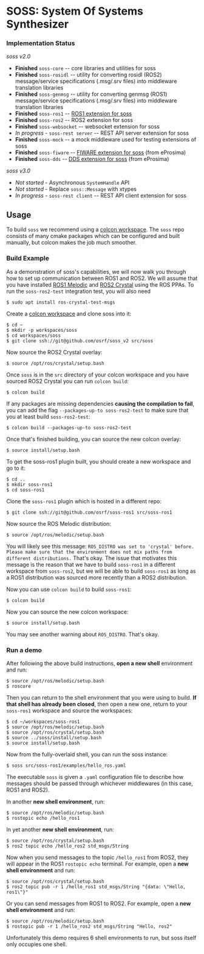 # SOSS: System Of Systems Synthesizer

### Implementation Status

*soss v2.0*

 * **Finished** `soss-core` -- core libraries and utilities for soss
 * **Finished** `soss-rosidl` -- utility for converting rosidl (ROS2) message/service specifications (.msg/.srv files) into middleware translation libraries
 * **Finished** `soss-genmsg` -- utility for converting genmsg (ROS1) message/service specifications (.msg/.srv files) into middleware translation libraries
 * **Finished** `soss-ros1` -- [ROS1 extension for soss](https://github.com/osrf/soss-ros1)
 * **Finished** `soss-ros2` -- ROS2 extension for soss
 * **Finished** `soss-websocket` -- websocket extension for soss
 * *In progress* - `soss-rest server` -- REST API server extension for soss
 * **Finished** `soss-mock` -- a mock middleware used for testing extensions of soss
 * **Finished** `soss-fiware` -- [FIWARE extension for soss](https://github.com/eProsima/SOSS-FIWARE.git) (from eProsima)
 * **Finished** `soss-dds` -- [DDS extension for soss](https://github.com/eProsima/SOSS-DDS.git) (from eProsima)

 *soss v3.0*

 * *Not started* - Asynchronous `SystemHandle` API
 * *Not started* - Replace `soss::Message` with xtypes
 * *In progress* - `soss-rest client` -- REST API client extension for soss

 ## Usage

To build `soss` we recommend using a [colcon workspace](https://colcon.readthedocs.io/en/released/user/quick-start.html).
The `soss` repo consists of many cmake packages which can be configured and built manually, but colcon makes the job much
smoother.

### Build Example

As a demonstration of soss's capabilities, we will now walk you through how to set up communication between ROS1 and ROS2.
We will assume that you have installed
[ROS1 Melodic](http://wiki.ros.org/melodic/Installation/Ubuntu) and
[ROS2 Crystal](https://index.ros.org//doc/ros2/Installation/Linux-Install-Debians/#installing-ros2-via-debian-packages)
using the ROS PPAs. To run the `soss-ros2-test` integration test, you will also need

```
$ sudo apt install ros-crystal-test-msgs
```

Create a [colcon workspace](https://colcon.readthedocs.io/en/released/user/quick-start.html) and clone soss into it:

```
$ cd ~
$ mkdir -p workspaces/soss
$ cd workspaces/soss
$ git clone ssh://git@github.com/osrf/soss_v2 src/soss
```

Now source the ROS2 Crystal overlay:

```
$ source /opt/ros/crystal/setup.bash
```

Once `soss` is in the `src` directory of your colcon workspace and you have sourced ROS2 Crystal you can run `colcon build`:

```
$ colcon build
```

If any packages are missing dependencies **causing the compilation to fail**, you can add the flag
`--packages-up-to soss-ros2-test` to make sure that you at least build `soss-ros2-test`:

```
$ colcon build --packages-up-to soss-ros2-test
```

Once that's finished building, you can source the new colcon overlay:

```
$ source install/setup.bash
```

To get the soss-ros1 plugin built, you should create a new workspace and go to it:

```
$ cd ..
$ mkdir soss-ros1
$ cd soss-ros1
```

Clone the `soss-ros1` plugin which is hosted in a different repo:

```
$ git clone ssh://git@github.com/osrf/soss-ros1 src/soss-ros1
```

Now source the ROS Melodic distribution:

```
$ source /opt/ros/melodic/setup.bash
```

You will likely see this message: `ROS_DISTRO was set to 'crystal' before. Please make sure that the environment does not mix paths from different distributions.`
That's okay. The issue that motivates this message is the reason that we have to build `soss-ros1` in a different workspace from `soss-ros2`, but we will be able
to build `soss-ros1` as long as a ROS1 distribution was sourced more recently than a ROS2 distribution.

Now you can use `colcon build` to build `soss-ros1`:

```
$ colcon build
```

Now you can source the new colcon workspace:

```
$ source install/setup.bash
```

You may see another warning about `ROS_DISTRO`. That's okay.

### Run a demo

After following the above build instructions, **open a new shell** environment and run:

```
$ source /opt/ros/melodic/setup.bash
$ roscore
```

Then you can return to the shell environment that you were using to build. **If that shell has already been closed**,
then open a new one, return to your `soss-ros1` workspace and source the workspaces:

```
$ cd ~/workspaces/soss-ros1
$ source /opt/ros/melodic/setup.bash
$ source /opt/ros/crystal/setup.bash
$ source ../soss/install/setup.bash
$ source install/setup.bash
```

Now from the fully-overlaid shell, you can run the soss instance:

```
$ soss src/soss-ros1/examples/hello_ros.yaml
```

The executable `soss` is given a `.yaml` configuration file to describe how messages should be passed
through whichever middlewares (in this case, ROS1 and ROS2).

In another **new shell environment**, run:

```
$ source /opt/ros/melodic/setup.bash
$ rostopic echo /hello_ros1
```

In yet another **new shell environment**, run:

```
$ source /opt/ros/crystal/setup.bash
$ ros2 topic echo /hello_ros2 std_msgs/String
```

Now when you send messages to the topic `/hello_ros1` from ROS2, they will appear
in the ROS1 `rostopic echo` terminal. For example, open a **new shell environment** and run:

```
$ source /opt/ros/crystal/setup.bash
$ ros2 topic pub -r 1 /hello_ros1 std_msgs/String "{data: \"Hello, ros1\"}"
```

Or you can send messages from ROS1 to ROS2. For example, open a **new shell environment** and run:

```
$ source /opt/ros/melodic/setup.bash
$ rostopic pub -r 1 /hello_ros2 std_msgs/String "Hello, ros2"
```

Unfortunately this demo requires 6 shell environments to run, but soss itself only occupies
one shell.
